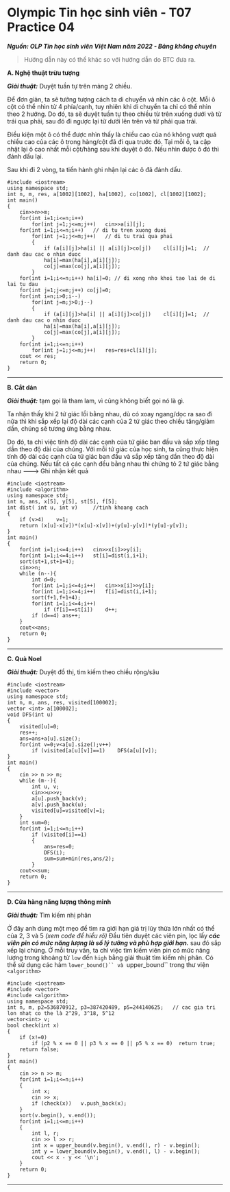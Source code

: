
# Olympic Tin học sinh viên - T07 Practice 04
***Nguồn: OLP Tin học sinh viên Việt Nam năm 2022 - Bảng không chuyên***
> Hướng dẫn này có thể khác so với hướng dẫn do BTC đưa ra.

**A. Nghệ thuật trừu tượng**

***_Giải thuật:_*** Duyệt tuần tự trên mảng 2 chiều.

Để đơn giản, ta sẽ tưởng tượng cách ta di chuyển và nhìn các ô cột. Mỗi ô cột có thể nhìn từ 4 phía/cạnh, tuy nhiên khi di chuyển ta chỉ có thể nhìn theo 2 hướng. Do đó, ta sẽ duyệt tuần tự theo chiều từ trên xuống dưới và từ trái qua phải, sau đó đi ngược lại từ dưới lên trên và từ phải qua trái.

Điều kiện một ô có thể được nhìn thấy là chiều cao của nó không vượt quá chiều cao của các ô trong hàng/cột đã đi qua trước đó. Tại mỗi ô, ta cập nhật lại ô cao nhất mỗi cột/hàng sau khi duyệt ô đó. Nếu nhìn được ô đó thì đánh dấu lại.

Sau khi đi 2 vòng, ta tiến hành ghi nhận lại các ô đã đánh dấu.
```
#include <iostream>
using namespace std;
int n, m, res, a[1002][1002], ha[1002], co[1002], cl[1002][1002];
int main()
{
    cin>>n>>m;
    for(int i=1;i<=n;i++)
        for(int j=1;j<=m;j++)   cin>>a[i][j];
    for(int i=1;i<=n;i++)	// di tu tren xuong duoi
        for(int j=1;j<=m;j++)	// di tu trai qua phai
        {
            if (a[i][j]>ha[i] || a[i][j]>co[j])    cl[i][j]=1;	// danh dau cac o nhin duoc
            ha[i]=max(ha[i],a[i][j]);	
            co[j]=max(co[j],a[i][j]);
        }
    for(int i=1;i<=n;i++) ha[i]=0; // di xong nho khoi tao lai de di lai tu dau
    for(int j=1;j<=m;j++) co[j]=0;
    for(int i=n;i>0;i--)
        for(int j=m;j>0;j--)
        {
            if (a[i][j]>ha[i] || a[i][j]>co[j])    cl[i][j]=1;	// danh dau cac o nhin duoc
            ha[i]=max(ha[i],a[i][j]);
            co[j]=max(co[j],a[i][j]);
        }
    for(int i=1;i<=n;i++)
        for(int j=1;j<=m;j++)	res=res+cl[i][j];
    cout << res;
    return 0;
}
```
---

**B. Cắt dán**

***_Giải thuật:_*** tạm gọi là tham lam, vì cũng không biết gọi nó là gì.

Ta nhận thấy khi 2 tứ giác lồi bằng nhau, dù có xoay ngang/dọc ra sao đi nữa thì khi sắp xếp lại độ dài các cạnh của 2 tứ giác theo chiều tăng/giảm dần, chúng sẽ tương ứng bằng nhau.

Do đó, ta chỉ việc tính độ dài các cạnh của tứ giác ban đầu và sắp xếp tăng dần theo độ dài của chúng. Với mỗi tứ giác của học sinh, ta cũng thực hiện tính độ dài các cạnh của tứ giác ban đầu và sắp xếp tăng dần theo độ dài của chúng. Nếu tất cả các cạnh đều bằng nhau thì chứng tỏ 2 tứ giác bằng nhau ---> Ghi nhận kết quả
```
#include <iostream>
#include <algorithm>
using namespace std;
int n, ans, x[5], y[5], st[5], f[5];
int dist( int u, int v)     //tinh khoang cach
{
	if (v>4)    v=1;
	return (x[u]-x[v])*(x[u]-x[v])+(y[u]-y[v])*(y[u]-y[v]);
}
int main()
{
	for(int i=1;i<=4;i++)   cin>>x[i]>>y[i];
	for(int i=1;i<=4;i++)   st[i]=dist(i,i+1);
	sort(st+1,st+1+4);
	cin>>n;
	while (n--){
		int d=0;
		for(int i=1;i<=4;i++)   cin>>x[i]>>y[i];
		for(int i=1;i<=4;i++)   f[i]=dist(i,i+1);
		sort(f+1,f+1+4);
		for(int i=1;i<=4;i++)
            if (f[i]==st[i])    d++;
		if (d==4) ans++;
	}
	cout<<ans;
    return 0;
}
```
---
**C. Quà Noel**

***_Giải thuật:_*** Duyệt đồ thị, tìm kiếm theo chiều rộng/sâu
```
#include <iostream>
#include <vector>
using namespace std;
int n, m, ans, res, visited[100002];
vector <int> a[100002];
void DFS(int u)
{
    visited[u]=0;
    res++;
    ans=ans+a[u].size();
    for(int v=0;v<a[u].size();v++)
        if (visited[a[u][v]]==1)    DFS(a[u][v]);
}
int main()
{
    cin >> n >> m;
    while (m--){
        int u, v;
        cin>>u>>v;
        a[u].push_back(v);
        a[v].push_back(u);
        visited[u]=visited[v]=1;
    }
    int sum=0;
    for(int i=1;i<=n;i++)
        if (visited[i]==1)
        {
            ans=res=0;
            DFS(i);
            sum=sum+min(res,ans/2);
        }
    cout<<sum;
    return 0;
}
```
---
**D. Cửa hàng năng lượng thông minh**

***_Giải thuật:_*** Tìm kiếm nhị phân

Ở đây anh dùng một mẹo để tìm ra giới hạn giá trị lũy thừa lớn nhất có thể của 2, 3 và 5 *(xem code để hiểu rõ)*
Đầu tiên duyệt các viên pin, lọc lấy ***_các viên pin có mức năng lượng là số lý tưởng và phù hợp giới hạn._*** sau đó sắp xếp lại chúng.
Ở mỗi truy vấn, ta chỉ việc tìm kiếm viên pin có mức năng lượng trong khoảng từ ```low``` đến ```high``` bằng giải thuật tìm kiếm nhị phân.
Có thể sử dụng các hàm ```lower_bound()`` và ```upper_bound`` trong thư viện ```<algorithm>```
```
#include <iostream>
#include <vector>
#include <algorithm>
using namespace std;
int n, m, p2=536870912, p3=387420489, p5=244140625;   // cac gia tri lon nhat co the là 2^29, 3^18, 5^12
vector<int> v;
bool check(int x) 
{
    if (x!=0)
        if (p2 % x == 0 || p3 % x == 0 || p5 % x == 0)  return true;
    return false;
}
int main()
{
    cin >> n >> m;
    for(int i=1;i<=n;i++) 
    {
        int x;
        cin >> x;
        if (check(x))   v.push_back(x);
    }
    sort(v.begin(), v.end());
    for(int i=1;i<=m;i++) 
    {
        int l, r;
        cin >> l >> r;
        int x = upper_bound(v.begin(), v.end(), r) - v.begin();
        int y = lower_bound(v.begin(), v.end(), l) - v.begin();
        cout << x - y << '\n';
    }
    return 0;
}
```
---
